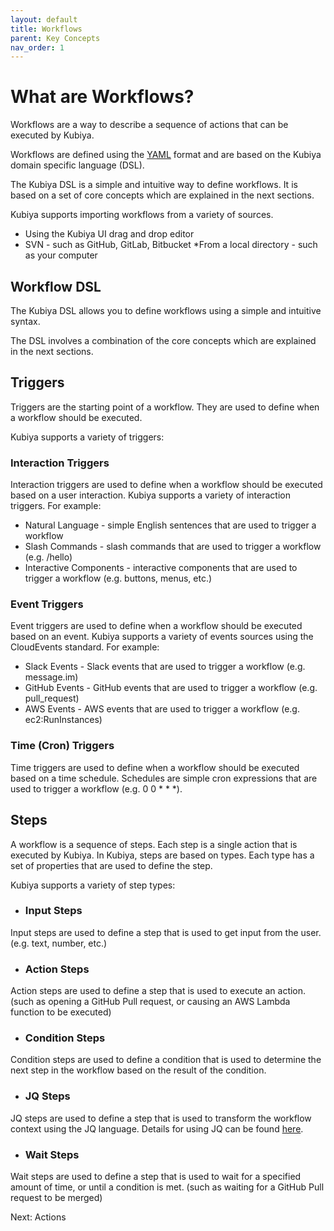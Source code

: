 ```yaml
---
layout: default
title: Workflows
parent: Key Concepts
nav_order: 1
---
```

# What are Workflows?

Workflows are a way to describe a sequence of actions that can be executed by Kubiya.

Workflows are defined using the [YAML](https://yaml.org) format and are based on the Kubiya domain specific language (DSL).

The Kubiya DSL is a simple and intuitive way to define workflows. It is based on a set of core concepts which are explained in the next sections.

Kubiya supports importing workflows from a variety of sources.

* Using the Kubiya UI drag and drop editor
* SVN - such as GitHub, GitLab, Bitbucket
*From a local directory - such as your computer

## Workflow DSL
The Kubiya DSL allows you to define workflows using a simple and intuitive syntax.

The DSL involves a combination of the core concepts which are explained in the next sections.

## Triggers
Triggers are the starting point of a workflow. They are used to define when a workflow should be executed.

Kubiya supports a variety of triggers:

### Interaction Triggers
Interaction triggers are used to define when a workflow should be executed based on a user interaction. Kubiya supports a variety of interaction triggers. For example:

* Natural Language - simple English sentences that are used to trigger a workflow
* Slash Commands - slash commands that are used to trigger a workflow (e.g. /hello)
* Interactive Components - interactive components that are used to trigger a workflow (e.g. buttons, menus, etc.)

### Event Triggers
Event triggers are used to define when a workflow should be executed based on an event. Kubiya supports a variety of events sources using the CloudEvents standard. For example:

* Slack Events - Slack events that are used to trigger a workflow (e.g. message.im)
* GitHub Events - GitHub events that are used to trigger a workflow (e.g. pull_request)
* AWS Events - AWS events that are used to trigger a workflow (e.g. ec2:RunInstances)

### Time (Cron) Triggers
Time triggers are used to define when a workflow should be executed based on a time schedule. Schedules are simple cron expressions that are used to trigger a workflow (e.g. 0 0 * * *).

## Steps
A workflow is a sequence of steps. Each step is a single action that is executed by Kubiya. In Kubiya, steps are based on types. Each type has a set of properties that are used to define the step.

Kubiya supports a variety of step types:

* ### Input Steps
Input steps are used to define a step that is used to get input from the user. (e.g. text, number, etc.)

* ### Action Steps
Action steps are used to define a step that is used to execute an action. (such as opening a GitHub Pull request, or causing an AWS Lambda function to be executed)

* ### Condition Steps
Condition steps are used to define a condition that is used to determine the next step in the workflow based on the result of the condition.

* ### JQ Steps
JQ steps are used to define a step that is used to transform the workflow context using the JQ language.  Details for using JQ can be found [here](https://stedolan.github.io/jq/).

* ### Wait Steps
Wait steps are used to define a step that is used to wait for a specified amount of time, or until a condition is met. (such as waiting for a GitHub Pull request to be merged)

Next: Actions